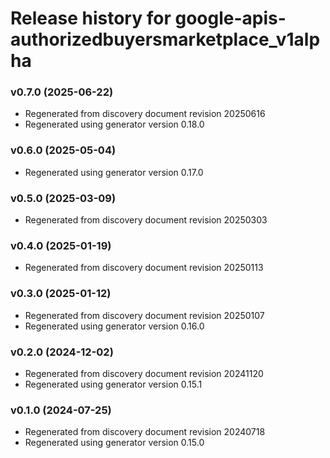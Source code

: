# Release history for google-apis-authorizedbuyersmarketplace_v1alpha

### v0.7.0 (2025-06-22)

* Regenerated from discovery document revision 20250616
* Regenerated using generator version 0.18.0

### v0.6.0 (2025-05-04)

* Regenerated using generator version 0.17.0

### v0.5.0 (2025-03-09)

* Regenerated from discovery document revision 20250303

### v0.4.0 (2025-01-19)

* Regenerated from discovery document revision 20250113

### v0.3.0 (2025-01-12)

* Regenerated from discovery document revision 20250107
* Regenerated using generator version 0.16.0

### v0.2.0 (2024-12-02)

* Regenerated from discovery document revision 20241120
* Regenerated using generator version 0.15.1

### v0.1.0 (2024-07-25)

* Regenerated from discovery document revision 20240718
* Regenerated using generator version 0.15.0

